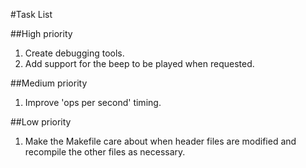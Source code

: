 #Task List 

##High priority
1. Create debugging tools.
1. Add support for the beep to be played when requested.

##Medium priority
1. Improve 'ops per second' timing.

##Low priority
1. Make the Makefile care about when header files are modified and recompile the other files as necessary.
